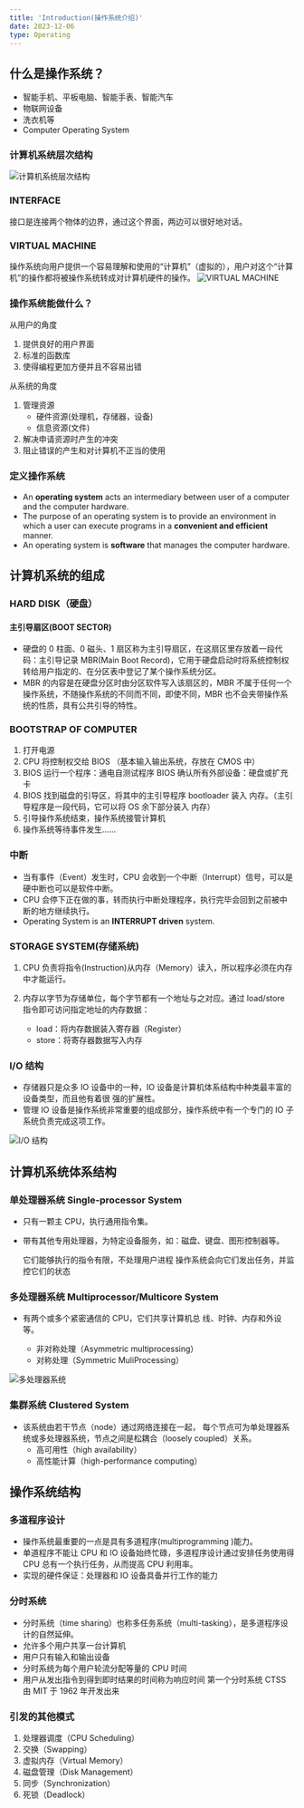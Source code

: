 ```yaml
---
title: 'Introduction(操作系统介绍)'
date: 2023-12-06
type: Operating
---
```


## 什么是操作系统？

- 智能手机、平板电脑、智能手表、智能汽车
- 物联网设备
- 洗衣机等
- Computer Operating System

### 计算机系统层次结构

![计算机系统层次结构](/public/images/os/01/system-structure.png)

### INTERFACE

接口是连接两个物体的边界，通过这个界面，两边可以很好地对话。

### VIRTUAL MACHINE

操作系统向用户提供一个容易理解和使用的“计算机”（虚拟的），用户对这个“计算机”的操作都将被操作系统转成对计算机硬件的操作。
![VIRTUAL MACHINE](/public/images/os/01/virtual-machine.png)

### 操作系统能做什么？

从用户的角度

1. 提供良好的用户界面
2. 标准的函数库
3. 使得编程更加方便并且不容易出错

从系统的角度

1. 管理资源
   - 硬件资源(处理机，存储器，设备)
   - 信息资源(文件)
2. 解决申请资源时产生的冲突
3. 阻止错误的产生和对计算机不正当的使用

### 定义操作系统

- An **operating system** acts an intermediary between user of a computer and the computer hardware.
- The purpose of an operating system is to provide an environment in which a user can execute programs in a **convenient and efficient** manner.
- An operating system is **software** that manages the computer hardware.

## 计算机系统的组成

### HARD DISK（硬盘）

#### 主引导扇区(BOOT SECTOR)

- 硬盘的 0 柱面、0 磁头、1 扇区称为主引导扇区，在这扇区里存放着一段代码：主引导记录 MBR(Main Boot Record)，它用于硬盘启动时将系统控制权转给用户指定的、在分区表中登记了某个操作系统分区。
- MBR 的内容是在硬盘分区时由分区软件写入该扇区的，MBR 不属于任何一个操作系统，不随操作系统的不同而不同，即使不同，MBR 也不会夹带操作系统的性质，具有公共引导的特性。

### BOOTSTRAP OF COMPUTER

1. 打开电源
2. CPU 将控制权交给 BIOS （基本输入输出系统，存放在 CMOS 中）
3. BIOS 运行一个程序：通电自测试程序 BIOS 确认所有外部设备：硬盘或扩充卡
4. BIOS 找到磁盘的引导区，将其中的主引导程序 bootloader 装入 内存。（主引导程序是一段代码，它可以将 OS 余下部分装入 内存）
5. 引导操作系统结束，操作系统接管计算机
6. 操作系统等待事件发生……

### 中断

- 当有事件（Event）发生时，CPU 会收到一个中断（Interrupt）信号，可以是硬中断也可以是软件中断。
- CPU 会停下正在做的事，转而执行中断处理程序，执行完毕会回到之前被中断的地方继续执行。
- Operating System is an **INTERRUPT driven** system.

### STORAGE SYSTEM(存储系统)

1. CPU 负责将指令(Instruction)从内存（Memory）读入，所以程序必须在内存中才能运行。
2. 内存以字节为存储单位，每个字节都有一个地址与之对应。通过 load/store 指令即可访问指定地址的内存数据：

   - load：将内存数据装入寄存器（Register）
   - store：将寄存器数据写入内存

### I/O 结构

- 存储器只是众多 IO 设备中的一种，IO 设备是计算机体系结构中种类最丰富的设备类型，而且他有着很 强的扩展性。
- 管理 IO 设备是操作系统非常重要的组成部分，操作系统中有一个专门的 IO 子系统负责完成这项工作。

![I/O 结构](/public/images/os/01/io-structure.png)

## 计算机系统体系结构

### 单处理器系统 Single-processor System

- 只有一颗主 CPU，执行通用指令集。
- 带有其他专用处理器，为特定设备服务，如：磁盘、键盘、图形控制器等。

  它们能够执行的指令有限，不处理用户进程
  操作系统会向它们发出任务，并监控它们的状态

### 多处理器系统 Multiprocessor/Multicore System

- 有两个或多个紧密通信的 CPU，它们共享计算机总 线、时钟、内存和外设等。

  - 非对称处理（Asymmetric multiprocessing）
  - 对称处理（Symmetric MuliProcessing）

![多处理器系统](/public/images/os/01/multiprocessor-systems.png)

### 集群系统 Clustered System

- 该系统由若干节点（node）通过网络连接在一起， 每个节点可为单处理器系统或多处理器系统，节点之间是松耦合（loosely coupled）关系。
  - 高可用性（high availability）
  - 高性能计算（high-performance computing）

## 操作系统结构

### 多道程序设计

- 操作系统最重要的一点是具有多道程序(multiprogramming )能力。
- 单道程序不能让 CPU 和 IO 设备始终忙碌，多道程序设计通过安排任务使用得 CPU 总有一个执行任务，从而提高 CPU 利用率。
- 实现的硬件保证：处理器和 IO 设备具备并行工作的能力

### 分时系统

- 分时系统（time sharing）也称多任务系统（multi-tasking），是多道程序设计的自然延伸。
- 允许多个用户共享一台计算机
- 用户只有输入和输出设备
- 分时系统为每个用户轮流分配等量的 CPU 时间
- 用户从发出指令到得到即时结果的时间称为响应时间 第一个分时系统 CTSS 由 MIT 于 1962 年开发出来

### 引发的其他模式

1. 处理器调度（CPU Scheduling）
2. 交换（Swapping）
3. 虚拟内存（Virtual Memory）
4. 磁盘管理（Disk Management）
5. 同步（Synchronization）
6. 死锁（Deadlock）

